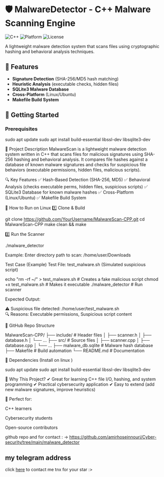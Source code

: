 # 🛡️ MalwareDetector - C++ Malware Scanning Engine

![C++](https://img.shields.io/badge/C++-17-blue?logo=cplusplus)
![Platform](https://img.shields.io/badge/Platform-Linux-lightgrey)
![License](https://img.shields.io/badge/License-MIT-green)

A lightweight malware detection system that scans files using cryptographic hashing and behavioral analysis techniques.

## 📌 Features

- **Signature Detection** (SHA-256/MD5 hash matching)
- **Heuristic Analysis** (executable checks, hidden files)
- **SQLite3 Malware Database**
- **Cross-Platform** (Linux/Ubuntu)
- **Makefile Build System**

## 🚀 Getting Started

### Prerequisites

sudo apt update
sudo apt install build-essential libssl-dev libsqlite3-dev



📝 Project Description
MalwareScan is a lightweight malware detection system written in C++ that scans files for malicious signatures using SHA-256 hashing and behavioral analysis. It compares file hashes against a database of known malware signatures and checks for suspicious file behaviors (executable permissions, hidden files, malicious scripts).

🔍 Key Features
✅ Hash-Based Detection (SHA-256, MD5)
✅ Behavioral Analysis (checks executable perms, hidden files, suspicious scripts)
✅ SQLite3 Database for known malware hashes
✅ Cross-Platform (Linux/Ubuntu)
✅ Makefile Build System

🚀 How to Run on Linux
1️⃣ Clone & Build

git clone https://github.com/YourUsername/MalwareScan-CPP.git
cd MalwareScan-CPP
make clean && make

2️⃣ Run the Scanner

./malware_detector

Example:
Enter directory path to scan: /home/user/Downloads

Test Case (Example)
Test File: test_malware.sh (Simulated suspicious script)

echo "rm -rf ~/" > test_malware.sh  # Creates a fake malicious script
chmod +x test_malware.sh           # Makes it executable
./malware_detector                 # Run scanner

Expected Output:

⚠️ Suspicious file detected: /home/user/test_malware.sh  
🔍 Reasons: Executable permissions, Suspicious script content  

📂 GitHub Repo Structure

MalwareScan-CPP/
├── include/            # Header files
│   ├── scanner.h
│   ├── database.h
│   └── ...
├── src/               # Source files
│   ├── scanner.cpp
│   ├── database.cpp
│   └── ...
├── malware_db.sqlite  # Malware hash database
├── Makefile           # Build automation
└── README.md          # Documentation

🔧 Dependencies (Install on linux )

sudo apt update
sudo apt install build-essential libssl-dev libsqlite3-dev



📌 Why This Project?
✔ Great for learning C++ file I/O, hashing, and system programming
✔ Practical cybersecurity application
✔ Easy to extend (add new malware signatures, improve heuristics)


🎯 Perfect for:

C++ learners

Cybersecurity students

Open-source contributors

github repo and for contact : -> https://github.com/amirhoseinnouri/Cyber-security/tree/main/malware_detector
## my telegram address

click [here](https://t.me/Nouri_AmirHosein) to contact me 
tnx for your star :>
